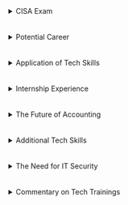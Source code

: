 <details>
<summary>CISA Exam</summary>

<ul>
 <li>
 The CISA exam, which stands for Certified Information Systems auditor, is a common achievement for those in professions that combine accounting and computer information systems knowledge.  
 </li>
<li>Complete study timeline: <br>
<img src="https://user-images.githubusercontent.com/46510959/56867699-f6a86300-69ad-11e9-9384-624bc68fda34.png"></li>
 
<li>Current Gantt Chart of progress: <br>
<img src="https://user-images.githubusercontent.com/46510959/56867691-e2646600-69ad-11e9-93b0-a538f7fe0eaf.png"></li>

</ul>
</details>
<br><br>

<details>
<summary>Potential Career</summary>
 
 

</details>
<br><br>


<details>
<summary>Application of Tech Skills</summary>
 
 

</details>
<br><br>


<details>
<summary>Internship Experience</summary>

Coming into college at the University of Tulsa, I declared a major in accounting but was unsure whether it would be a good fit for me.  After my first few accounting courses, I discovered that I was really enjoying the course content and figured a career in accounting would be stable, secure, and dependable.  Along the way, I took CIS2003, which essentially provided an introductory overview to a lot of CIS topics that were expanded upon in more advanced courses.  This CIS course was part of the course requirement for all students with business majors, so I enrolled out of obligation.  However, I found that I was fairly adept at mastering the subject matter and looked further into the possibility of studying CIS in addition to accounting.  I attended an informational luncheon with all of the CIS professors to learn more about what the major would entail. Throughout the rest of my undergraduate years, I switched a few times back and forth between a CIS major and a minor, but ultimately was able to fit the requirements for a major into my courseload.  
<br>
When it came time to think about career paths, I knew I would prefer a job that would appeal to my interests in both accounting and CIS.  I figured that there were a few different options: corporate accounting, auditor, or IT auditor.  I aimed to try each of these in hopes of discovering what I could see myself doing on a daily basis for an extended period of time.  My first internship was with Phillips 66 the summer after my sophomore year.  I served as a finance intern in the marketing financial services group.  I found this internship to be a great first experience.  My specific sub-group dealt with fuel consignment and accounting for stations that owned the brick and mortar gas station but sold Phillips 66 fuel.  The internship was a whole provided a complete look into the oil and gas value chain.  The intern class took trips to the Houston headquarters, Ponca City refinery, Glenpool terminals, and several other sites.  On a daily basis, much of my responsibility was to receive reports from the consignment operator detailing their sales, fuel volumes, etc and reconciling this to the company ERP. I was tasked with finding errors in the report and performing several analytics procedures to find any unusual trends.  I was also given a second project that involved creating a macro in Excel to format incoming aviation fuel sales data in a way that was compatible with direct entry into their system. While I loved the company culture and the internship as a whole, I felt my specific position was not fast-paced enough to entertain me for 40 hours a week, and began thinking about other options for work.
<br>
During the following school year, I discussed with my CIS professors options for my next internship.  Once suggestion I was given was for Stinnett & Associates, a firm that was not extremely involved on the TU campus at that point.  However, two company representatives attended a fall Beta Alpha Psi meeting, at which time I approached them and expressed my interest in an internship.  I went through the hiring process which included an office tour, and accepted an internship for the following summer.  I expressed to them that I was interested in both the accounting and IT aspect of things; they offered to allow me experience in both areas throughout the summer.  Stinnett is essentially a client services firm, and a majority of the jobs I was on included outsourced auditing or IT work for clients.

</details>
<br><br>


<details>
<summary>The Future of Accounting</summary>
 

</details>
<br><br>


<details>
<summary>Additional Tech Skills</summary>
 


</details>
<br><br>


<details>
<summary>The Need for IT Security</summary>
 
 

</details>
<br><br>



<details>
<summary>Commentary on Tech Trainings</summary>
 


</details>
